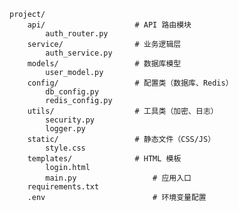     project/ 
        api/                    # API 路由模块
            auth_router.py
        service/                # 业务逻辑层
            auth_service.py
        models/                 # 数据库模型
            user_model.py
        config/                 # 配置类（数据库、Redis）
            db_config.py
            redis_config.py
        utils/                  # 工具类（加密、日志）
            security.py
            logger.py
        static/                 # 静态文件（CSS/JS）
            style.css
        templates/              # HTML 模板
            login.html
            main.py                 # 应用入口
        requirements.txt
        .env                        # 环境变量配置